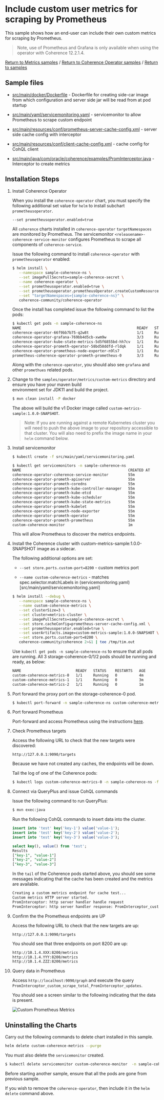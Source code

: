 # Include custom user metrics for scraping by Prometheus

This sample shows how an end-user can include their own custom metrics 
for scraping by Prometheus.

> Note, use of Prometheus and Grafana is only available when using the
> operator with Coherence 12.2.1.4.

[Return to Metrics samples](../) / [Return to Coherence Operator samples](../../) / [Return to samples](../../../README.md#list-of-samples)

## Sample files

* [src/main/docker/Dockerfile](src/main/docker/Dockerfile) - Dockerfile for creating side-car image from which configuration
  and server side jar will be read from at pod startup

* [src/main/yaml/servicemonitoring.yaml](src/main/yaml/servicemonitoring.yaml) - servicemonitor to allow Prometheus to scrape custom endpoint

* [src/main/resources/conf/prometheus-server-cache-config.xml](src/main/resources/conf/prometheus-server-cache-config.xml) - server side cache config with interceptor

* [src/main/resources/conf/client-cache-config.xml](src/main/resources/client-cache-config.xml) - cache config for CohQL client

* [src/main/java/com/oracle/coherence/examples/PromInterceptor.java](src/main/java/com/oracle/coherence/examples/PromInterceptor.java) - Interceptor to create metrics

## Installation Steps

1. Install Coherence Operator

   When you install the `coherence-operator` chart, you must specify the following
   additional set value for `helm` to install subchart `prometheusoperator`.
  
   ```bash
   --set prometheusoperator.enabled=true
   ```
  
   All `coherence` charts installed in `coherence-operator` `targetNamespaces` are monitored by 
   Prometheus. The servicemonitor `<releasename>-coherence-service-monitor` 
   configures Prometheus to scrape all components of `coherence-service`.

   Issue the following command to install `coherence-operator` with `prometheusoperator` enabled:
   
   ```bash
   $ helm install \
      --namespace sample-coherence-ns \
      --set imagePullSecrets=sample-coherence-secret \
      --name coherence-operator \
      --set prometheusoperator.enabled=true \
      --set prometheusoperator.prometheusOperator.createCustomResource=false \
      --set "targetNamespaces={sample-coherence-ns}" \
      coherence-community/coherence-operator
   ```
   
   Once the install has completed issue the following command to list the pods:
   ```bash
   $ kubectl get pods -n sample-coherence-ns
   NAME                                                     READY   STATUS    RESTARTS   AGE
   coherence-operator-66f9bb7b75-q2w8t                      1/1     Running   0          34s
   coherence-operator-grafana-769bb4d5cb-xwm9w              3/3     Running   0          35s
   coherence-operator-kube-state-metrics-5d5f6855bd-hh7cv   1/1     Running   0          35s
   coherence-operator-prometh-operator-58bd58ddfd-rldqk     1/1     Running   0          34s
   coherence-operator-prometheus-node-exporter-n9ls7        1/1     Running   0          35s
   prometheus-coherence-operator-prometh-prometheus-0       3/3     Running   1          21s
   ```
   
   Along with the `coherence-operator`, you should also see `grafana` and other `promethues` related pods.
   
1. Change to the `samples/operator/metrics/custom-metrics` directory and ensure you have your maven build     
   environment set for JDK11 and build the project.

   ```bash
   $ mvn clean install -P docker 
   ```

   The above will build the v1 Docker image called `custom-metrics-sample:1.0.0-SNAPSHOT`. 
   
   > Note: If you are running against a remote Kubernetes cluster you will need to
   > push the above image to your repository accessible to that cluster. You will also need to 
   > prefix the image name in your `helm` command below.
   
1. Install servicemonitor

   ```bash
   $ kubectl create -f src/main/yaml/servicemonitoring.yaml

   $ kubectl get servicemonitors -n sample-coherence-ns
   NAME                                                 CREATED AT
   coherence-operator-coherence-service-monitor         55m
   coherence-operator-prometh-apiserver                 55m
   coherence-operator-prometh-coredns                   55m
   coherence-operator-prometh-kube-controller-manager   55m
   coherence-operator-prometh-kube-etcd                 55m
   coherence-operator-prometh-kube-scheduler            55m
   coherence-operator-prometh-kube-state-metrics        55m
   coherence-operator-prometh-kubelet                   55m
   coherence-operator-prometh-node-exporter             55m
   coherence-operator-prometh-operator                  55m
   coherence-operator-prometh-prometheus                55m
   custom-coherence-monitor                             1m
   ```   
   
   This will allow Prometheus to discover the metrics endpoints.

1. Install the Coherence cluster with custom-metrics-sample:1.0.0-SNAPSHOT image as a sidecar.

   The following additional options are set:
   
   * `--set store.ports.custom-port=8200` - custom metrics port
   
   * `--name custom-coherence-metrics` - matches spec.selector.matchLabels in (servicemonitoring.yaml)[src/main/yaml/servicemonitoring.yaml]
   
   ```bash
   $ helm install --debug \
      --namespace sample-coherence-ns \
      --name custom-coherence-metrics \
      --set clusterSize=3 \
      --set cluster=metrics-cluster \
      --set imagePullSecrets=sample-coherence-secret \
      --set store.cacheConfig=prometheus-server-cache-config.xml \
      --set prometheusoperator.enabled=true \
      --set userArtifacts.image=custom-metrics-sample:1.0.0-SNAPSHOT \
      --set store.ports.custom-port=8200 \
      coherence-community/coherence 2>&1 | tee /tmp/tim.out
   ```
    
   Use `kubectl get pods -n sample-coherence-ns` to ensure that all pods are running.
   All 3 storage-coherence-0/1/2 pods should be running and ready, as below:

   ```bash
   NAME                         READY   STATUS    RESTARTS   AGE
   custom-coherence-metrics-0   1/1     Running   0          4m
   custom-coherence-metrics-1   1/1     Running   0          3m
   custom-coherence-metrics-2   1/1     Running   0          1m
   ```
   
1. Port forward the proxy port on the storage-coherence-0 pod.

   ```bash
   $ kubectl port-forward -n sample-coherence-ns custom-coherence-metrics-0  20000:20000
   ```
   
1. Port forward Prometheus

   Port-forward and access Prometheus using the instructions [here](../../../README.md#access-prometheus).
   
1. Check Prometheus targets

   Access the following URL to check that the new targets were discovered:
   
   ```
   http://127.0.0.1:9090/targets
   ```  
   
   Because we have not created any caches, the endpoints will be down.
   
   Tail the log of one of the Coherence pods:
   
   ```bash
   $ kubectl logs custom-coherence-metrics-0 -n sample-coherence-ns -f
   ```   
   
1. Connect via QueryPlus and issue CohQL commands

   Issue the following command to run QueryPlus:

   ```bash
   $ mvn exec:java
   ```

   Run the following CohQL commands to insert data into the cluster.

   ```sql
   insert into 'test' key('key-1') value('value-1');
   insert into 'test' key('key-2') value('value-2');
   insert into 'test' key('key-3') value('value-3');

   select key(), value() from 'test';
   Results
   ["key-1", "value-1"]   
   ["key-2", "value-2"]   
   ["key-3", "value-3"]
   ```
   
   In the `tail` of the Coherence pods started above, you should see some messages indicating that
   the cache has been created and the metrics are available.
   
   ```bash
   Creating a custom metrics endpoint for cache test...
   Custom metrics HTTP server started.
   PromInterceptor: http server handler handle request
   PromInterceptor: http server handler response: PromInterceptor_custom_scrape_total_PromInterceptor_updates{PromInterceptor="Mon Apr 29 08:10:48 GMT 2019"} 100
   ```
   
1. Confirm the the Prometheus endpoints are UP

   Access the following URL to check that the new targets are up:
   
   ```
   http://127.0.0.1:9090/targets
   ```  
   
   You should see that three endpoints on port 8200 are up:
   
   ```bash
   http://10.1.4.XXX:8200/metrics
   http://10.1.4.YYY:8200/metrics
   http://10.1.4.ZZZ:8200/metrics
   ```

1. Query data in Prometheus

   Access `http://localhost:9090/graph` and execute the query `PromInterceptor_custom_scrape_total_PromInterceptor_updates`.
   
   You should see a screen similar to the following indicating that the data is present.
   
   ![Custom Prometheus Metrics](img/custom-metrics.png) 
   
   
   
## Uninstalling the Charts

Carry out the following commands to delete chart installed in this sample.

```bash
helm delete custom-coherence-metrics --purge
```

You must also delete the `servicemonitor` created.

```bash
$ kubectl delete servicemonitor custom-coherence-monitor  -n sample-coherence-ns
```

Before starting another sample, ensure that all the pods are gone from previous sample.

If you wish to remove the `coherence-operator`, then include it in the `helm delete` command above.
   
